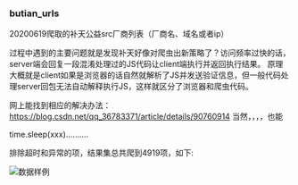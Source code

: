 ### butian_urls

20200619爬取的补天公益src厂商列表（厂商名、域名或者ip）

过程中遇到的主要问题就是发现补天好像对爬虫出新策略了？访问频率过快的话，server端会回复一段混淆处理过的JS代码让client端执行并返回执行结果。
 原理大概就是client如果是浏览器的话自然就解析了JS并发送验证信息，但一般代码处理server回包无法自动解释执行JS，这样就区分了浏览器和爬虫代码。

 网上能找到相应的解决办法：https://blog.csdn.net/qq_36783371/article/details/90760914
 当然，，，，也能

 time.sleep(xxx)..........

 排除超时和异常的项，结果集总共爬到4919项，如下:

![数据样例](/root/PyProjects/enterspider/数据样例.png)
